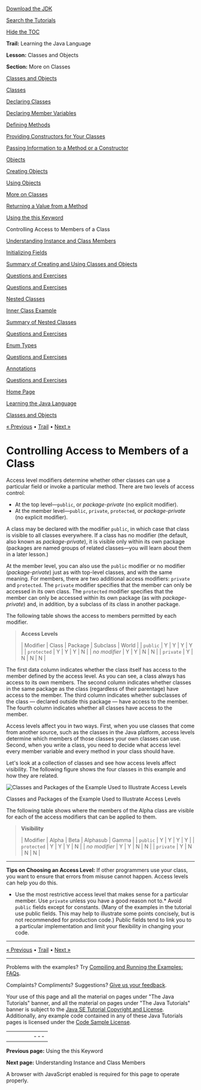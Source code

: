 [Download
the JDK](http://java.sun.com/javase/6/download.jsp)
  
[Search the
Tutorials](../../search.html)
  
[Hide the TOC](javascript:toggleLeft())

**Trail:** Learning the Java Language
  
**Lesson:** Classes and Objects
  
**Section:** More on Classes

[Classes and Objects](index.html)

[Classes](classes.html)

[Declaring Classes](classdecl.html)

[Declaring Member Variables](variables.html)

[Defining Methods](methods.html)

[Providing Constructors for Your Classes](constructors.html)

[Passing Information to a Method or a Constructor](arguments.html)

[Objects](objects.html)

[Creating Objects](objectcreation.html)

[Using Objects](usingobject.html)

[More on Classes](more.html)

[Returning a Value from a Method](returnvalue.html)

[Using the this Keyword](thiskey.html)

Controlling Access to Members of a Class

[Understanding Instance and Class Members](classvars.html)

[Initializing Fields](initial.html)

[Summary of Creating and Using Classes and Objects](summaryclasses.html)

[Questions and Exercises](QandE/creating-questions.html)

[Questions and Exercises](QandE/objects-questions.html)

[Nested Classes](nested.html)

[Inner Class Example](innerclasses.html)

[Summary of Nested Classes](summarynested.html)

[Questions and Exercises](QandE/nested-questions.html)

[Enum Types](enum.html)

[Questions and Exercises](QandE/enum-questions.html)

[Annotations](annotations.html)

[Questions and Exercises](QandE/annotations-questions.html)

[Home Page](../../index.html)
>
[Learning the Java Language](../index.html)
>
[Classes and Objects](index.html)

[« Previous](thiskey.html) • [Trail](../TOC.html) • [Next »](classvars.html)

# Controlling Access to Members of a Class

Access level modifiers determine whether other classes can use a particular
field or invoke a particular method. There are two levels of access control:

* At the top level—`public`, or *package-private* (no explicit modifier).
* At the member level—`public`, `private`, `protected`,
  or *package-private* (no explicit modifier).

A class may be declared with the modifier `public`, in which case that class
is visible to all classes everywhere. If a class has no modifier (the default, also known
as *package-private*), it is visible only within its own package (packages are named groups of
related classes—you will learn about them in a later
lesson.)

At the member level, you can also use the `public` modifier or no modifier (*package-private*)
just as with top-level classes, and with the same meaning. For members, there are two additional
access modifiers: `private` and `protected`.
The `private` modifier specifies that the member can only be accessed in its own class.
The `protected` modifier specifies that the member can only
be accessed within its own package (as with *package-private*) and, in addition, by a subclass of its class in another package.

The following table shows the access to members permitted by each modifier.
> **Access Levels**
>
> | Modifier | Class | Package | Subclass | World |
> | `public` | Y | Y | Y | Y |
> | `protected` | Y | Y | Y | N |
> | *no modifier* | Y | Y | N | N |
> | `private` | Y | N | N | N |

The first data column indicates whether the class itself has access to
the member defined by the access level. As you can see, a class
always has access to its own members. The second column indicates
whether classes in the same package as the class (regardless of
their parentage) have access to the member.
The third column indicates whether subclasses of the class —
declared outside this package — have access to the member.
The fourth column indicates whether all classes have access to the member.

Access levels affect you in two ways. First, when you use
classes that come from another source, such as the classes in the
Java platform, access levels determine which members of those classes
your own classes can use. Second, when you write a class, you need to
decide what access level every member variable and every method in
your class should have.

Let's look at a collection of classes and see how access levels affect visibility.
The following figure shows the four classes in this example and how they are related.

![Classes and Packages of the Example Used to Illustrate Access Levels](../../figures/java/classes-access.gif)

Classes and Packages of the Example Used to Illustrate Access Levels

The following table shows where the members of the Alpha class are visible for each of the access modifiers
that can be applied to them.
> **Visibility**
>
> | Modifier | Alpha | Beta | Alphasub | Gamma |
> | `public` | Y | Y | Y | Y |
> | `protected` | Y | Y | Y | N |
> | *no modifier* | Y | Y | N | N |
> | `private` | Y | N | N | N |

---

**Tips on Choosing an Access Level:** If other programmers use your class, you want to ensure that errors
from misuse cannot happen. Access levels can help you do this.

* Use the most restrictive access level that makes sense for a
  particular member. Use `private` unless you have a good
  reason not to.* Avoid `public` fields except for constants.
    (Many of the examples in the
    tutorial
    use public fields.
    This may help to illustrate some points concisely, but is not
    recommended for production code.)
    Public fields tend to link you to a particular implementation
    and limit your flexibility in changing your code.

---

[« Previous](thiskey.html)
•
[Trail](../TOC.html)
•
[Next »](classvars.html)

---

Problems with the examples? Try [Compiling and Running
the Examples: FAQs](../../information/run-examples.html).
  
Complaints? Compliments? Suggestions? [Give
us your feedback](http://download.oracle.com/javase/feedback.html).

Your use of this page and all the material on pages under "The Java Tutorials" banner,
and all the material on pages under "The Java Tutorials" banner is subject to the [Java SE Tutorial Copyright
and License](../../information/license.html).
Additionally, any example code contained in any of these Java
Tutorials pages is licensed under the
[Code
Sample License](http://developers.sun.com/license/berkeley_license.html).

|  |  |  |  |  |
| --- | --- | --- | --- | --- |
| |  |  | | --- | --- | | duke image | Oracle logo | | [About Oracle](http://www.oracle.com/us/corporate/index.html) | [Oracle Technology Network](http://www.oracle.com/technology/index.html) | [Terms of Service](https://www.samplecode.oracle.com/servlets/CompulsoryClickThrough?type=TermsOfService) | Copyright © 1995, 2011 Oracle and/or its affiliates. All rights reserved. |

**Previous page:** Using the this Keyword
  
**Next page:** Understanding Instance and Class Members




A browser with JavaScript enabled is required for this page to operate properly.